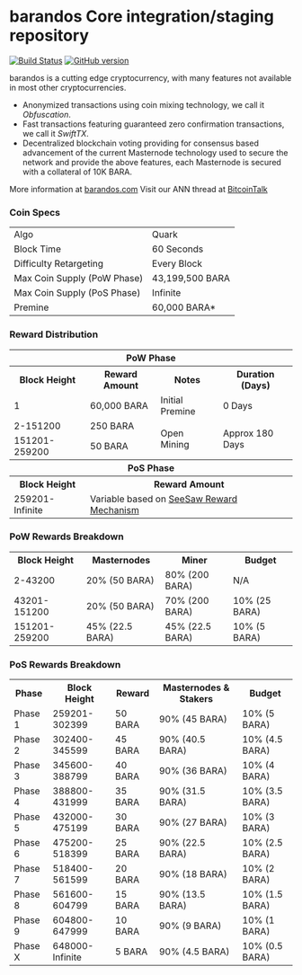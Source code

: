 barandos Core integration/staging repository
=====================================

[![Build Status](https://travis-ci.org/barandos-Project/barandos.svg?branch=master)](https://travis-ci.org/barandos-Project/barandos) [![GitHub version](https://badge.fury.io/gh/barandos-Project%2Fbarandos.svg)](https://badge.fury.io/gh/barandos-Project%2Fbarandos)

barandos is a cutting edge cryptocurrency, with many features not available in most other cryptocurrencies.
- Anonymized transactions using coin mixing technology, we call it _Obfuscation_.
- Fast transactions featuring guaranteed zero confirmation transactions, we call it _SwiftTX_.
- Decentralized blockchain voting providing for consensus based advancement of the current Masternode
  technology used to secure the network and provide the above features, each Masternode is secured
  with a collateral of 10K BARA.

More information at [barandos.com](http://www.barandos.com) Visit our ANN thread at [BitcoinTalk](http://www.bitcointalk.org/index.php?topic=tbd)

### Coin Specs
<table>
<tr><td>Algo</td><td>Quark</td></tr>
<tr><td>Block Time</td><td>60 Seconds</td></tr>
<tr><td>Difficulty Retargeting</td><td>Every Block</td></tr>
<tr><td>Max Coin Supply (PoW Phase)</td><td>43,199,500 BARA</td></tr>
<tr><td>Max Coin Supply (PoS Phase)</td><td>Infinite</td></tr>
<tr><td>Premine</td><td>60,000 BARA*</td></tr>
</table>


### Reward Distribution

<table>
<th colspan=4>PoW Phase</th>
<tr><th>Block Height</th><th>Reward Amount</th><th>Notes</th><th>Duration (Days)</th></tr>
<tr><td>1</td><td>60,000 BARA</td><td>Initial Premine</td><td>0 Days</td></tr>
<tr><td>2-151200</td><td>250 BARA</td><td rowspan=2>Open Mining</td><td rowspan=2> Approx 180 Days</td></tr>
<tr><td>151201-259200</td><td>50 BARA</td></tr>
<tr><th colspan=4>PoS Phase</th></tr>
<tr><th>Block Height</th><th colspan=3>Reward Amount</th></tr>
<tr><td>259201-Infinite</td><td colspan=3>Variable based on <a href="https://barandos.org/knowledge-base/see-saw-rewards-mechanism/">SeeSaw Reward Mechanism</a></td></tr>
</table>

### PoW Rewards Breakdown

<table>
<th>Block Height</th><th>Masternodes</th><th>Miner</th><th>Budget</th>
<tr><td>2-43200</td><td>20% (50 BARA)</td><td>80% (200 BARA)</td><td>N/A</td></tr>
<tr><td>43201-151200</td><td>20% (50 BARA)</td><td>70% (200 BARA)</td><td>10% (25 BARA)</td></tr>
<tr><td>151201-259200</td><td>45% (22.5 BARA)</td><td>45% (22.5 BARA)</td><td>10% (5 BARA)</td></tr>
</table>

### PoS Rewards Breakdown

<table>
<th>Phase</th><th>Block Height</th><th>Reward</th><th>Masternodes & Stakers</th><th>Budget</th>
<tr><td>Phase 1</td><td>259201-302399</td><td>50 BARA</td><td>90% (45 BARA)</td><td>10% (5 BARA)</td></tr>
<tr><td>Phase 2</td><td>302400-345599</td><td>45 BARA</td><td>90% (40.5 BARA)</td><td>10% (4.5 BARA)</td></tr>
<tr><td>Phase 3</td><td>345600-388799</td><td>40 BARA</td><td>90% (36 BARA)</td><td>10% (4 BARA)</td></tr>
<tr><td>Phase 4</td><td>388800-431999</td><td>35 BARA</td><td>90% (31.5 BARA)</td><td>10% (3.5 BARA)</td></tr>
<tr><td>Phase 5</td><td>432000-475199</td><td>30 BARA</td><td>90% (27 BARA)</td><td>10% (3 BARA)</td></tr>
<tr><td>Phase 6</td><td>475200-518399</td><td>25 BARA</td><td>90% (22.5 BARA)</td><td>10% (2.5 BARA)</td></tr>
<tr><td>Phase 7</td><td>518400-561599</td><td>20 BARA</td><td>90% (18 BARA)</td><td>10% (2 BARA)</td></tr>
<tr><td>Phase 8</td><td>561600-604799</td><td>15 BARA</td><td>90% (13.5 BARA)</td><td>10% (1.5 BARA)</td></tr>
<tr><td>Phase 9</td><td>604800-647999</td><td>10 BARA</td><td>90% (9 BARA)</td><td>10% (1 BARA)</td></tr>
<tr><td>Phase X</td><td>648000-Infinite</td><td>5 BARA</td><td>90% (4.5 BARA)</td><td>10% (0.5 BARA)</td></tr>
</table>
